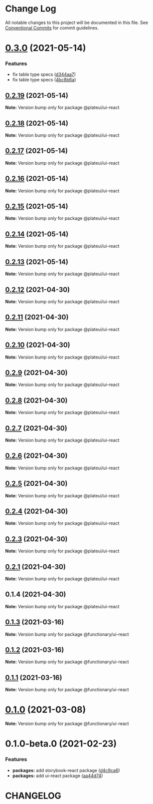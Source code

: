 # Change Log

All notable changes to this project will be documented in this file.
See [Conventional Commits](https://conventionalcommits.org) for commit guidelines.

# [0.3.0](https://github.com/wraft/plateui/compare/@plateui/ui-react@0.2.19...@plateui/ui-react@0.3.0) (2021-05-14)

### Features

- fix table type specs ([d344aa7](https://github.com/wraft/plateui/commit/d344aa7f4d65d2dd3ca0fdfeef5c952a69d5238d))
- fix table type specs ([4bc8b6a](https://github.com/wraft/plateui/commit/4bc8b6a8ca1d077e864eb9edfee4265f697f3186))

## [0.2.19](https://github.com/wraft/plateui/compare/@plateui/ui-react@0.2.18...@plateui/ui-react@0.2.19) (2021-05-14)

**Note:** Version bump only for package @plateui/ui-react

## [0.2.18](https://github.com/wraft/plateui/compare/@plateui/ui-react@0.2.17...@plateui/ui-react@0.2.18) (2021-05-14)

**Note:** Version bump only for package @plateui/ui-react

## [0.2.17](https://github.com/wraft/plateui/compare/@plateui/ui-react@0.2.16...@plateui/ui-react@0.2.17) (2021-05-14)

**Note:** Version bump only for package @plateui/ui-react

## [0.2.16](https://github.com/wraft/plateui/compare/@plateui/ui-react@0.2.15...@plateui/ui-react@0.2.16) (2021-05-14)

**Note:** Version bump only for package @plateui/ui-react

## [0.2.15](https://github.com/wraft/plateui/compare/@plateui/ui-react@0.2.14...@plateui/ui-react@0.2.15) (2021-05-14)

**Note:** Version bump only for package @plateui/ui-react

## [0.2.14](https://github.com/wraft/plateui/compare/@plateui/ui-react@0.2.13...@plateui/ui-react@0.2.14) (2021-05-14)

**Note:** Version bump only for package @plateui/ui-react

## [0.2.13](https://github.com/wraft/plateui/compare/@plateui/ui-react@0.2.12...@plateui/ui-react@0.2.13) (2021-05-14)

**Note:** Version bump only for package @plateui/ui-react

## [0.2.12](https://github.com/wraft/plateui/compare/@plateui/ui-react@0.2.11...@plateui/ui-react@0.2.12) (2021-04-30)

**Note:** Version bump only for package @plateui/ui-react

## [0.2.11](https://github.com/wraft/plate/compare/@plateui/ui-react@0.2.10...@plateui/ui-react@0.2.11) (2021-04-30)

**Note:** Version bump only for package @plateui/ui-react

## [0.2.10](https://github.com/wraft/plate/compare/@plateui/ui-react@0.2.9...@plateui/ui-react@0.2.10) (2021-04-30)

**Note:** Version bump only for package @plateui/ui-react

## [0.2.9](https://github.com/wraft/plate/compare/@plateui/ui-react@0.2.8...@plateui/ui-react@0.2.9) (2021-04-30)

**Note:** Version bump only for package @plateui/ui-react

## [0.2.8](https://github.com/wraft/plate/compare/@plateui/ui-react@0.2.7...@plateui/ui-react@0.2.8) (2021-04-30)

**Note:** Version bump only for package @plateui/ui-react

## [0.2.7](https://github.com/wraft/plate/compare/@plateui/ui-react@0.2.6...@plateui/ui-react@0.2.7) (2021-04-30)

**Note:** Version bump only for package @plateui/ui-react

## [0.2.6](https://github.com/wraft/plate/compare/@plateui/ui-react@0.2.5...@plateui/ui-react@0.2.6) (2021-04-30)

**Note:** Version bump only for package @plateui/ui-react

## [0.2.5](https://github.com/wraft/plate/compare/@plateui/ui-react@0.2.4...@plateui/ui-react@0.2.5) (2021-04-30)

**Note:** Version bump only for package @plateui/ui-react

## [0.2.4](https://github.com/wraft/plate/compare/@plateui/ui-react@0.2.3...@plateui/ui-react@0.2.4) (2021-04-30)

**Note:** Version bump only for package @plateui/ui-react

## [0.2.3](https://github.com/wraft/plate/compare/@plateui/ui-react@0.2.1...@plateui/ui-react@0.2.3) (2021-04-30)

**Note:** Version bump only for package @plateui/ui-react

## [0.2.1](https://github.com/wraft/plate/compare/@plateui/ui-react@0.1.4...@plateui/ui-react@0.2.1) (2021-04-30)

**Note:** Version bump only for package @plateui/ui-react

## 0.1.4 (2021-04-30)

**Note:** Version bump only for package @plateui/ui-react

## [0.1.3](https://github.com/wearefunctionary/plate/compare/@functionary/ui-react@0.1.2...@functionary/ui-react@0.1.3) (2021-03-16)

**Note:** Version bump only for package @functionary/ui-react

## [0.1.2](https://github.com/wearefunctionary/plate/compare/@functionary/ui-react@0.1.1...@functionary/ui-react@0.1.2) (2021-03-16)

**Note:** Version bump only for package @functionary/ui-react

## [0.1.1](https://github.com/wearefunctionary/plate/compare/@functionary/ui-react@0.1.0...@functionary/ui-react@0.1.1) (2021-03-16)

**Note:** Version bump only for package @functionary/ui-react

# [0.1.0](https://github.com/wearefunctionary/plate/compare/@functionary/ui-react@0.1.0-beta.0...@functionary/ui-react@0.1.0) (2021-03-08)

**Note:** Version bump only for package @functionary/ui-react

# 0.1.0-beta.0 (2021-02-23)

### Features

- **packages:** add storybook-react package ([d4c9ca6](https://github.com/wearefunctionary/plate/commit/d4c9ca66e24552c5dca6b5f279fac9a72e751e81))
- **packages:** add ui-react package ([aa44d74](https://github.com/wearefunctionary/plate/commit/aa44d74bc9ae63792723a36e76afc872b53d5932))

# CHANGELOG
